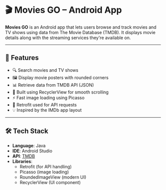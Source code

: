 # 🎬 Movies GO – Android App

**Movies GO** is an Android app that lets users browse and track movies and TV shows using data from The Movie Database (TMDB). It displays movie details along with the streaming services they're available on.

---

## 📱 Features

- 🔍 Search movies and TV shows
- 🖼️ Display movie posters with rounded corners
- 📊 Retrieve data from TMDB API (JSON)
- 📱 Built using RecyclerView for smooth scrolling
- ⚡ Fast image loading using Picasso
- 🧩 Retrofit used for API requests
- 💡 Inspired by the IMDb app layout

---

## 🛠 Tech Stack

- **Language**: Java  
- **IDE**: Android Studio  
- **API**: [TMDB](https://www.themoviedb.org/documentation/api)  
- **Libraries**:
  - Retrofit (for API handling)
  - Picasso (image loading)
  - RoundedImageView (modern UI)
  - RecyclerView (UI component)

